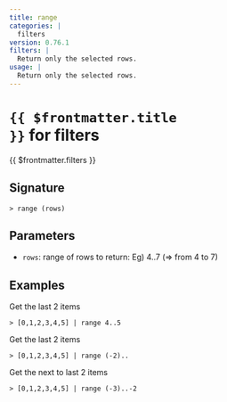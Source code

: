 ```yaml
---
title: range
categories: |
  filters
version: 0.76.1
filters: |
  Return only the selected rows.
usage: |
  Return only the selected rows.
---
```


# <code>{{ $frontmatter.title }}</code> for filters

<div class='command-title'>{{ $frontmatter.filters }}</div>

## Signature

```> range (rows)```

## Parameters

 -  `rows`: range of rows to return: Eg) 4..7 (=> from 4 to 7)

## Examples

Get the last 2 items
```shell
> [0,1,2,3,4,5] | range 4..5
```

Get the last 2 items
```shell
> [0,1,2,3,4,5] | range (-2)..
```

Get the next to last 2 items
```shell
> [0,1,2,3,4,5] | range (-3)..-2
```
